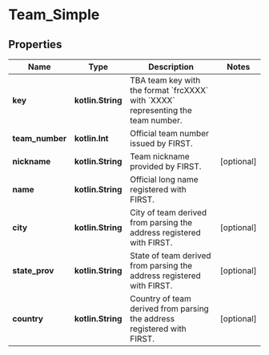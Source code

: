 
# Team_Simple

## Properties
Name | Type | Description | Notes
------------ | ------------- | ------------- | -------------
**key** | **kotlin.String** | TBA team key with the format &#x60;frcXXXX&#x60; with &#x60;XXXX&#x60; representing the team number. | 
**team_number** | **kotlin.Int** | Official team number issued by FIRST. | 
**nickname** | **kotlin.String** | Team nickname provided by FIRST. |  [optional]
**name** | **kotlin.String** | Official long name registered with FIRST. | 
**city** | **kotlin.String** | City of team derived from parsing the address registered with FIRST. |  [optional]
**state_prov** | **kotlin.String** | State of team derived from parsing the address registered with FIRST. |  [optional]
**country** | **kotlin.String** | Country of team derived from parsing the address registered with FIRST. |  [optional]



